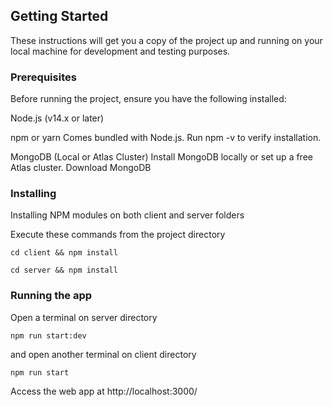 ## Getting Started

These instructions will get you a copy of the project up and running on your local machine for development and testing purposes.

### Prerequisites

Before running the project, ensure you have the following installed:

Node.js (v14.x or later)

npm or yarn
Comes bundled with Node.js. Run npm -v to verify installation.

MongoDB (Local or Atlas Cluster)
Install MongoDB locally or set up a free Atlas cluster.
Download MongoDB


### Installing

Installing NPM modules on both client and server folders

Execute these commands from the project directory

```
cd client && npm install
```

```
cd server && npm install
```

### Running the app

Open a terminal on server directory

```
npm run start:dev
```

and open another terminal on client directory
```
npm run start
```

Access the web app at http://localhost:3000/